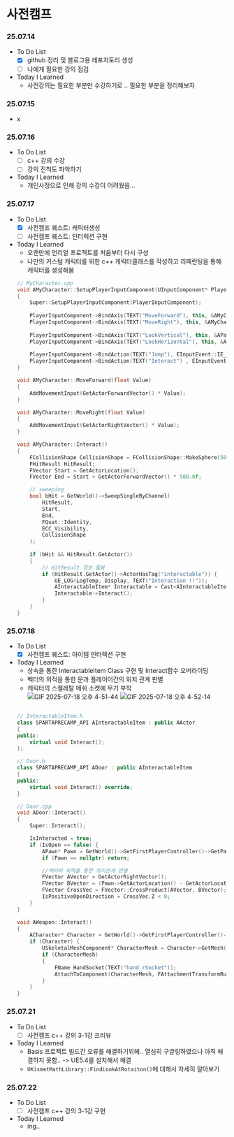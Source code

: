 # 사전캠프

### 25.07.14
- To Do List
  - [x] github 정리 및 블로그용 레포지토리 생성
  - [ ] 나에게 필요한 강의 점검
- Today I Learned
  - 사전강의는 필요한 부분만 수강하기로 .. 필요한 부분을 정리해보자

### 25.07.15
- x

### 25.07.16
- To Do List 
  - [ ] c++ 강의 수강
  - [ ] 강의 진척도 파악하기
- Today I Learned
  - 개인사정으로 인해 강의 수강이 어려웠음...

### 25.07.17
- To Do List 
  - [x] 사전캠프 퀘스트: 캐릭터생성
  - [ ] 사전캠프 퀘스트: 인터렉션 구현
- Today I Learned
  - 오랜만에 언리얼 프로젝트를 처움부터 다시 구성
  - 나만의 커스텀 캐릭터를 위한 c++ 케릭터클래스를 작성하고 리페런팅을 통해 케릭터를 생성해봄
  ```C++
  // MyCharacter.cpp
  void AMyCharacter::SetupPlayerInputComponent(UInputComponent* PlayerInputComponent)
  {
      Super::SetupPlayerInputComponent(PlayerInputComponent);
      
      PlayerInputComponent->BindAxis(TEXT("MoveForward"), this, &AMyCharacter::MoveForward);
      PlayerInputComponent->BindAxis(TEXT("MoveRight"), this, &AMyCharacter::MoveRight);
      
      PlayerInputComponent->BindAxis(TEXT("LookVertical"), this, &APawn::AddControllerPitchInput);
      PlayerInputComponent->BindAxis(TEXT("LookHorizontal"), this, &APawn::AddControllerYawInput);
      
      PlayerInputComponent->BindAction(TEXT("Jump"), EInputEvent::IE_Pressed, this, &ACharacter::Jump);
      PlayerInputComponent->BindAction(TEXT("Interact") , EInputEvent::IE_Pressed, this, &AMyCharacter::Interact);
  }
  
  void AMyCharacter::MoveForward(float Value)
  {
      AddMovementInput(GetActorForwardVector() * Value);
  }
  
  void AMyCharacter::MoveRight(float Value)
  {
      AddMovementInput(GetActorRightVector() * Value);
  }
  
  void AMyCharacter::Interact()
  {
      FCollisionShape CollisionShape = FCollisionShape::MakeSphere(50.0f); // 반지름 50 구체
      FHitResult HitResult;
      FVector Start = GetActorLocation();
      FVector End = Start + GetActorForwardVector() * 500.0f;

      // sweeping
      bool bHit = GetWorld()->SweepSingleByChannel(
          HitResult,
          Start,
          End,
          FQuat::Identity,
          ECC_Visibility,
          CollisionShape
      );
      
      if (bHit && HitResult.GetActor())
      {
          // HitResult 정보 활용
          if (HitResult.GetActor()->ActorHasTag("interactable")) {
              UE_LOG(LogTemp, Display, TEXT("Interaction !!"));
              AInteractableItem* Interactable = Cast<AInteractableItem>(HitResult.GetActor());
              Interactable->Interact();
          }
      }
  }
  ```

### 25.07.18
- To Do List 
  - [x] 사전캠프 퀘스트: 아이템 인터렉션 구현
- Today I Learned
  - 상속을 통한 InteractableItem Class 구현 및 Interact함수 오버라이딩
  - 벡터의 외적을 통한 문과 플레이어간의 위치 관계 판별
  - 캐릭터의 스켈레탈 메쉬 소켓에 무기 부착  
  ![GIF 2025-07-18 오후 4-51-44](https://github.com/user-attachments/assets/2e8531ca-de98-403d-8d70-cedda96238d5)
  ![GIF 2025-07-18 오후 4-52-14](https://github.com/user-attachments/assets/6a9e3958-e8a5-4cde-b705-3e265fc511fa)
  ```c++

  // InteractableItem.h
  class SPARTAPRECAMP_API AInteractableItem : public AActor
  {
  public:
      virtual void Interact();
  };

  // Door.h
  class SPARTAPRECAMP_API ADoor : public AInteractableItem
  {
  public:
      virtual void Interact() override;
  }

  // Door.cpp
  void ADoor::Interact()
  {
      Super::Interact();

      IsInteracted = true;
      if (IsOpen == false) {
          APawn* Pawn = GetWorld()->GetFirstPlayerController()->GetPawn();
          if (Pawn == nullptr) return;

          //벡터의 외적을 통한 위치관계 판별
          FVector AVector = GetActorRightVector();
          FVector BVector = (Pawn->GetActorLocation() - GetActorLocation()).GetSafeNormal();
          FVector CrossVec = FVector::CrossProduct(AVector, BVector);
          IsPositiveOpenDirection = CrossVec.Z < 0;
      }
  }

  void AWeapon::Interact()
  {
      ACharacter* Character = GetWorld()->GetFirstPlayerController()->GetCharacter();
      if (Character) {
          USkeletalMeshComponent* CharacterMesh = Character->GetMesh();
          if (CharacterMesh)
          {
              FName HandSocket(TEXT("hand_rSocket"));
              AttachToComponent(CharacterMesh, FAttachmentTransformRules::SnapToTargetNotIncludingScale, HandSocket);
          }
      }
  }
  ```

### 25.07.21
- To Do List
  - [ ] 사전캠프 c++ 강의 3-1강 프리뷰
- Today I Learned
  - Basis 프로젝트 빌드간 오류를 해결하기위해.. 열심히 구글링하였으나 아직 해결하지 못함.. -> UE5.4를 설치해서 해결
  - `UKismetMathLibrary::FindLookAtRotaiton()`에 대해서 자세히 알아보기

### 25.07.22
- To Do List
  - [ ] 사전캠프 c++ 강의 3-1강 구현
- Today I Learned
  - ing.. 
